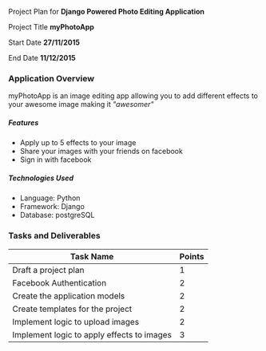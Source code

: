 Project Plan for **Django Powered Photo Editing Application**

Project Title
**myPhotoApp**

Start Date
**27/11/2015**

End Date
**11/12/2015**


### Application Overview

myPhotoApp is an image editing app allowing you to add different effects to your awesome image making it _"awesomer"_ 

##### Features
- Apply up to 5 effects to your image
- Share your images with your friends on facebook
- Sign in with facebook

##### Technologies Used
- Language: Python
- Framework: Django
- Database: postgreSQL


### Tasks and Deliverables

| Task Name |  Points |
| --------- | ------- |
| Draft a project plan    | 1 |
| Facebook Authentication | 2 |
| Create the application models | 2 |
| Create templates for the project | 2 |
| Implement logic to upload images | 2 |
| Implement logic to apply effects to images | 3 |